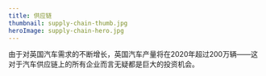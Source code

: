```yaml
---
title: 供应链
thumbnail: supply-chain-thumb.jpg
heroImage: supply-chain-hero.jpg
---
```


由于对英国汽车需求的不断增长，英国汽车产量将在2020年超过200万辆——这对于汽车供应链上的所有企业而言无疑都是巨大的投资机会。
